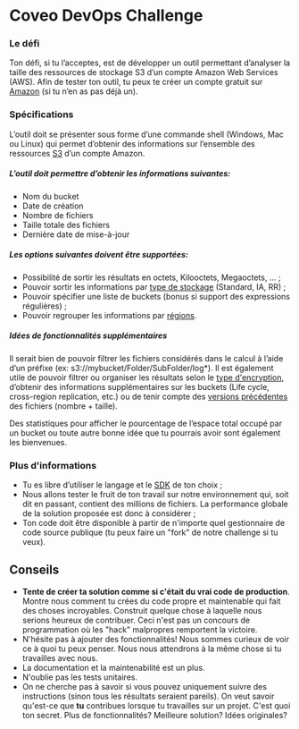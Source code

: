 # Coveo DevOps Challenge
### Le défi
Ton défi, si tu l’acceptes, est de développer un outil permettant d’analyser la taille des ressources de stockage S3 d’un compte Amazon Web Services (AWS).
Afin de tester ton outil, tu peux te créer un compte gratuit sur [Amazon](http://aws.amazon.com/fr/free/) (si tu n’en as pas déjà un).
### Spécifications
L’outil doit se présenter sous forme d’une commande shell (Windows, Mac ou Linux) qui permet d’obtenir des informations sur l’ensemble des ressources [S3](https://aws.amazon.com/documentation/s3/) d’un compte Amazon.
##### L’outil doit permettre d’obtenir les informations suivantes:
- Nom du bucket
- Date de création
- Nombre de fichiers
- Taille totale des fichiers
- Dernière date de mise-à-jour

##### Les options suivantes doivent être supportées:
- Possibilité de sortir les résultats en octets, Kilooctets, Megaoctets, … ;
- Pouvoir sortir les informations par [type de stockage](https://docs.aws.amazon.com/AmazonS3/latest/dev/storage-class-intro.html) (Standard, IA, RR) ;
- Pouvoir spécifier une liste de buckets (bonus si support des expressions régulières) ;
- Pouvoir regrouper les informations par [régions](http://docs.aws.amazon.com/fr_fr/AWSEC2/latest/UserGuide/using-regions-availability-zones.html).

##### Idées de fonctionnalités supplémentaires
Il serait bien de pouvoir filtrer les fichiers considérés dans le calcul à l’aide d’un préfixe (ex: s3://mybucket/Folder/SubFolder/log*). Il est également utile de pouvoir filtrer ou organiser les résultats selon le [type d'encryption](https://docs.aws.amazon.com/AmazonS3/latest/dev/UsingEncryption.html), d’obtenir des informations supplémentaires sur les buckets (Life cycle, cross-region replication, etc.) ou de tenir compte des [versions précédentes](https://docs.aws.amazon.com/AmazonS3/latest/UG/enable-bucket-versioning.html) des fichiers (nombre + taille).

Des statistiques pour afficher le pourcentage de l’espace total occupé par un bucket ou toute autre bonne idée que tu pourrais avoir sont également les bienvenues.
### Plus d'informations
- Tu es libre d’utiliser le langage et le [SDK](https://aws.amazon.com/tools/) de ton choix ;
- Nous allons tester le fruit de ton travail sur notre environnement qui, soit dit en passant, contient des millions de fichiers. La performance globale de la solution proposée est donc à considérer ;
- Ton code doit être disponible à partir de n'importe quel gestionnaire de code source publique (tu peux faire un "fork" de notre challenge si tu veux).

## Conseils

- **Tente de créer ta solution comme si c'était du vrai code de production**. Montre nous comment tu crées du code propre et maintenable qui fait des choses incroyables. Construit quelque chose à laquelle nous serions heureux de contribuer. Ceci n'est pas un concours de programmation où les "hack" malpropres remportent la victoire.
- N'hésite pas à ajouter des fonctionnalités! Nous sommes curieux de voir ce à quoi tu peux penser. Nous nous attendrons à la même chose si tu travailles avec nous.
- La documentation et la maintenabilité est un plus.
- N'oublie pas les tests unitaires.
- On ne cherche pas à savoir si vous pouvez uniquement suivre des instructions (sinon tous les résultats seraient pareils). On veut savoir qu'est-ce que **tu** contribues lorsque tu travailles sur un projet. C'est quoi ton secret. Plus de fonctionnalités? Meilleure solution? Idées originales?
